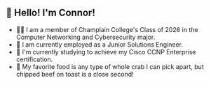 <h2>👋 Hello! I'm Connor!</h2>

- 👨‍🎓 I am a member of Champlain College's Class of 2026 in the Computer Networking and Cybersecurity major.
- 💼 I am currently employed as a Junior Solutions Engineer.
- 📝 I'm currently studying to achieve my Cisco CCNP Enterprise certification.
- 🦀 My favorite food is any type of whole crab I can pick apart, but chipped beef on toast is a close second!
